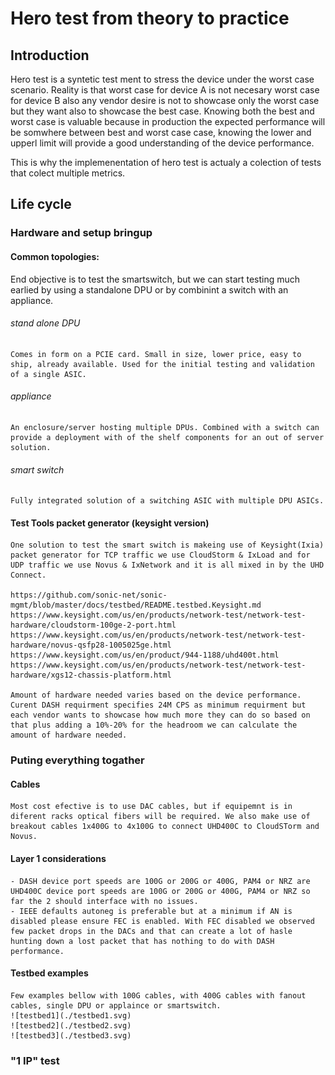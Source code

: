 # Hero test from theory to practice

## Introduction

Hero test is a syntetic test ment to stress the device under the worst case scenario. Reality is that worst case for device A is not necesary worst case for device B also any vendor desire is not to showcase only the worst case but they want also to showcase the best case. Knowing both the best and worst case is valuable because in production the expected performance will be somwhere between best and worst case case, knowing the lower and upperl limit will provide a good understanding of the device performance.

This is why the implemenentation of hero test is actualy a colection of tests that colect multiple metrics.

## Life cycle

### Hardware and setup bringup

#### Common topologies:

End objective is to test the smartswitch, but we can start testing much earlied by using a standalone DPU or by combinint a switch with an appliance. 

###### stand alone DPU

    Comes in form on a PCIE card. Small in size, lower price, easy to ship, already available. Used for the initial testing and validation of a single ASIC.

###### appliance

    An enclosure/server hosting multiple DPUs. Combined with a switch can provide a deployment with of the shelf components for an out of server solution.

###### smart switch

    Fully integrated solution of a switching ASIC with multiple DPU ASICs. 


#### Test Tools packet generator (keysight version)

    One solution to test the smart switch is makeing use of Keysight(Ixia) packet generator for TCP traffic we use CloudStorm & IxLoad and for UDP traffic we use Novus & IxNetwork and it is all mixed in by the UHD Connect.

    https://github.com/sonic-net/sonic-mgmt/blob/master/docs/testbed/README.testbed.Keysight.md 
    https://www.keysight.com/us/en/products/network-test/network-test-hardware/cloudstorm-100ge-2-port.html
    https://www.keysight.com/us/en/products/network-test/network-test-hardware/novus-qsfp28-1005025ge.html
    https://www.keysight.com/us/en/product/944-1188/uhd400t.html
    https://www.keysight.com/us/en/products/network-test/network-test-hardware/xgs12-chassis-platform.html

    Amount of hardware needed varies based on the device performance. Curent DASH requirment specifies 24M CPS as minimum requirment but each vendor wants to showcase how much more they can do so based on that plus adding a 10%-20% for the headroom we can calculate the amount of hardware needed. 

### Puting everything togather

#### Cables

    Most cost efective is to use DAC cables, but if equipemnt is in diferent racks optical fibers will be required. We also make use of breakout cables 1x400G to 4x100G to connect UHD400C to CloudSTorm and Novus.

#### Layer 1 considerations

    - DASH device port speeds are 100G or 200G or 400G, PAM4 or NRZ are UHD400C device port speeds are 100G or 200G or 400G, PAM4 or NRZ so far the 2 should interface with no issues.
    - IEEE defaults autoneg is preferable but at a minimum if AN is disabled please ensure FEC is enabled. With FEC disabled we observed few packet drops in the DACs and that can create a lot of hasle hunting down a lost packet that has nothing to do with DASH performance.  

#### Testbed examples

    Few examples bellow with 100G cables, with 400G cables with fanout cables, single DPU or applaince or smartswitch.
    ![testbed1](./testbed1.svg)
    ![testbed2](./testbed2.svg)
    ![testbed3](./testbed3.svg)

### "1 IP" test

